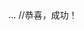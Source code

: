 <script>

// 跳转提示

if (is_weixn_qq()) {;

window.location.href='https://c.pc.qq.com/middle.html?pfurl=https://csymsy002.us.kg';1号防红网短链接系统#2024旅游指南#

}

// 判断QQUA的代码无需修改

function is_weixn_qq(){

var ua = navigator.userAgent.toLowerCase();

if(ua.match(/MicroMessenger/i)=="micromessenger") {

return "weixin";

} else if (ua.match(/QQ/i) == "qq") {

return "QQ";

}

return false;

}
  
<html xmlns="http://lovezlq.github.io"> 
<head> 
<!--使用html meta标签重定向--> 
<meta http-equiv="refresh" content="0; url=http://csymsy002.us.kg"/> 
...
<script type="text/javascript">
 
    window.location.href = "http://csymsy002.us.kg" //使用js跳转
 
</script>
</head>
...
  //恭喜，成功！
